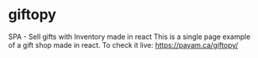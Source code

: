# giftopy
SPA - Sell gifts with Inventory made in react
This is a single page example of a gift shop made in react.
To check it live:
https://payam.ca/giftopy/

